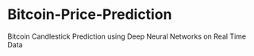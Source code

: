 # Bitcoin-Price-Prediction
Bitcoin Candlestick Prediction using Deep Neural Networks on Real Time Data

